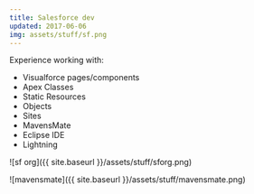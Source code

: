 ```yaml
---
title: Salesforce dev
updated: 2017-06-06
img: assets/stuff/sf.png
---
```


Experience working with: 

* Visualforce pages/components
* Apex Classes
* Static Resources
* Objects
* Sites
* MavensMate
* Eclipse IDE
* Lightning

![sf org]({{ site.baseurl }}/assets/stuff/sforg.png) 

![mavensmate]({{ site.baseurl }}/assets/stuff/mavensmate.png) 